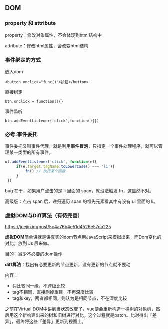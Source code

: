## DOM


### property 和 attribute

property：修改对象属性，不会体现到html结构中

attribute：修改html属性，会改变html结构




### 事件绑定的方式

嵌入dom

```
<button onclick="func()">按钮</button>
```

直接绑定

```
btn.onclick = function(){}
```

事件监听

```
btn.addEventListener('click',function(){})
```



### 必考:事件委托

事件委托又叫事件代理，就是利用**事件冒泡**，只指定一个事件处理程序，就可以管理某一类型的所有事件。

```js
ul.addEventListener('click', function(e){
     if(e.target.tagName.toLowerCase() === 'li'){
         fn() // 执行某个函数
     }
 })
```

bug 在于，如果用户点击的是 li 里面的 span，就没法触发 fn，这显然不对。

高级版：点击 span 后，递归遍历 span 的祖先元素看其中有没有 ul 里面的 li。

### 虚拟DOM与Diff算法（有待完善）

https://juejin.im/post/5c4a76b4e51d4526e57da225

**虚拟DOM**简单讲就是讲真实的dom节点用JavaScript来模拟出来，而Dom变化的对比，放到 Js 层来做。

目的：减少不必要的dom操作



**diff算法**：找出有必要更新的节点更新，没有更新的节点就不要动

内容：

- 只比较同一级，不跨级比较
- tag不相同，直接删掉重建，不再深度比较
- tag和key，两者都相同，则认为是相同节点，不在深度比较



之前在Virtual DOM中讲到当状态改变了，vue便会重新构造一棵树的对象树，然后用这个新构建出来的树和旧树进行对比。这个过程就是patch。比对得出「差异」，最终将这些「差异」更新到视图上。

